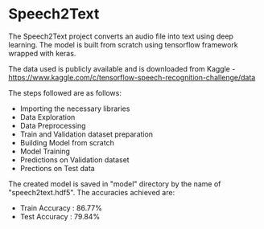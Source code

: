 # Speech2Text
The Speech2Text project converts an audio file into text using deep learning. The model is built from scratch using tensorflow framework wrapped with keras.  

The data used is publicly available and is downloaded from Kaggle - https://www.kaggle.com/c/tensorflow-speech-recognition-challenge/data

The steps followed are as follows:
- Importing the necessary libraries
- Data Exploration
- Data Preprocessing
- Train and Validation dataset preparation
- Building Model from scratch
- Model Training
- Predictions on Validation dataset
- Prections on Test data

The created model is saved in "model" directory by the name of "speech2text.hdf5".
The accuracies achieved are:
- Train Accuracy : 86.77%
- Test Accuracy : 79.84%
